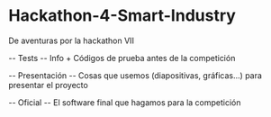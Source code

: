# Hackathon-4-Smart-Industry
De aventuras por la hackathon VII

-- Tests --
Info + Códigos de prueba antes de la competición

-- Presentación -- 
Cosas que usemos (diapositivas, gráficas...) para presentar el proyecto

-- Oficial --
El software final que hagamos para la competición
